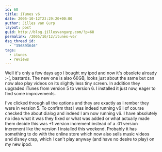```yaml
---
id: 68
title: iTunes v6
date: 2005-10-12T23:29:20+00:00
author: Jilles van Gurp
layout: post
guid: http://blog.jillesvangurp.com/?p=68
permalink: /2005/10/12/itunes-v6/
dsq_thread_id:
  - "356893646"
tags:
  - itunes
  - reviews
---
```

Well it's only a few days ago I bought my ipod and now it's obsolete already :-(, bastards. The new one is also 60GB, looks just about the same but can now also play videos on its slightly less tiny screen. In addition they upgraded iTunes from version 5 to version 6. I installed it just now, eager to find some improvements.

I've clicked through all the options and they are exactly as I rember they were in version 5. To confirm that I was indeed running v6 I of course checked the about dialog and indeed I am now running v6. I have absolutely no idea what it was they fixed or what was added  or what actually made them decide this was +1 version increment instead of a .01 version increment like the version I installed this weekend. Probably it has something to do with the online store which now also sells music videos and disney crap, which I can't play anyway (and have no desire to play) on my new ipod. 